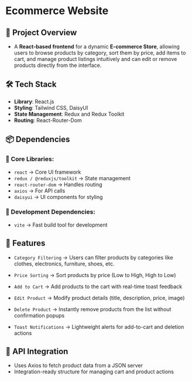 # Ecommerce Website

## 📌 Project Overview

- A **React-based frontend** for a dynamic **E-commerce Store**, allowing users to browse products by category, sort them by price, add items to cart, and manage product listings intuitively and can edit or remove products directly from the interface.

## 🛠️ Tech Stack

- **Library**: React.js
- **Styling**: Tailwind CSS, DaisyUI
- **State Management**: Redux and Redux Toolkit
- **Routing**: React-Router-Dom

## 📦 Dependencies

### 🔹 Core Libraries:

- `react` → Core UI framework
- `redux / @reduxjs/toolkit` → State management
- `react-router-dom` → Handles routing
- `axios` → For API calls
- `daisyui` → UI components for styling

### 🔹 Development Dependencies:

- `vite` → Fast build tool for development

## 🚀 Features

- `Category Filtering` → Users can filter products by categories like clothes, electronics, furniture, shoes, etc.

- `Price Sorting` → Sort products by price (Low to High, High to Low)

- `Add to Cart` → Add products to the cart with real-time toast feedback

- `Edit Product` → Modify product details (title, description, price, image)

- `Delete Product` → Instantly remove products from the list without confirmation popups

- `Toast Notifications` → Lightweight alerts for add-to-cart and deletion actions

## 🔗 API Integration

- Uses Axios to fetch product data from a JSON server
- Integration-ready structure for managing cart and product actions
